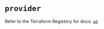 # `provider`

Refer to the Terraform Registory for docs: [`ad`](https://registry.terraform.io/providers/hashicorp/ad/0.4.4/docs).
